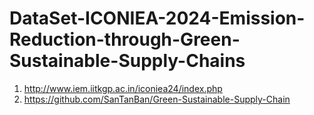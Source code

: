 # DataSet-ICONIEA-2024-Emission-Reduction-through-Green-Sustainable-Supply-Chains

1. http://www.iem.iitkgp.ac.in/iconiea24/index.php
2. https://github.com/SanTanBan/Green-Sustainable-Supply-Chain
